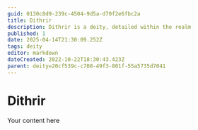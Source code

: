 ```yaml
---
guid: 0130c8d9-239c-4504-9d5a-d70f2e6fbc2a
title: Dithrir
description: Dithrir is a deity, detailed within the realm
published: 1
date: 2025-04-14T21:30:09.252Z
tags: deity
editor: markdown
dateCreated: 2022-10-22T18:30:43.423Z
parent: deity=20cf539c-c708-49f3-801f-55a5735d7041
---
```


# Dithrir
Your content here
